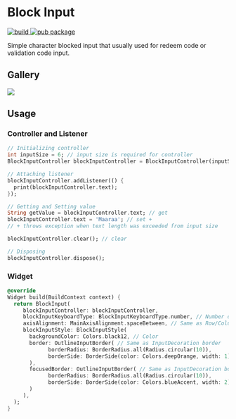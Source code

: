 # Block Input 

[![build](https://github.com/vonqo/block_input/workflows/build/badge.svg) ](https://github.com/vonqo/block_input/actions)
[![pub package](https://img.shields.io/pub/v/block_input.svg)](https://pub.dev/packages/block_input)

Simple character blocked input that usually used for redeem code or validation code input.

## Gallery
<img src="https://raw.githubusercontent.com/vonqo/block_input/master/example/example-1.gif">

## Usage
### Controller and Listener
```dart
// Initializing controller
int inputSize = 6; // input size is required for controller
BlockInputController blockInputController = BlockInputController(inputSize);

// Attaching listener
blockInputController.addListener(() {
  print(blockInputController.text);
});

// Getting and Setting value
String getValue = blockInputController.text; // get
blockInputController.text = 'Maaraa'; // set + 
// + throws exception when text length was exceeded from input size

blockInputController.clear(); // clear

// Disposing
blockInputController.dispose();
```

### Widget
```dart
@override
Widget build(BuildContext context) {
  return BlockInput(
     blockInputController: blockInputController,
     blockInputKeyboardType: BlockInputKeyboardType.number, // Number or Text
     axisAlignment: MainAxisAlignment.spaceBetween, // Same as Row/Column MainAxisAlignment
     blockInputStyle: BlockInputStyle(
       backgroundColor: Colors.black12, // Color
       border: OutlineInputBorder( // Same as InputDecoration border
             borderRadius: BorderRadius.all(Radius.circular(10)),
             borderSide: BorderSide(color: Colors.deepOrange, width: 1)
       ),
       focusedBorder: OutlineInputBorder( // Same as InputDecoration border
             borderRadius: BorderRadius.all(Radius.circular(10)),
             borderSide: BorderSide(color: Colors.blueAccent, width: 2)
       )
     ),
  );
}


```

